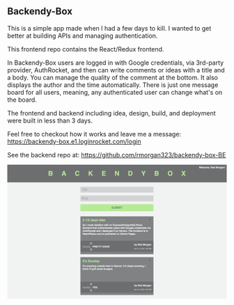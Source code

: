 ## Backendy-Box

This is a simple app made when I had a few days to kill.  I wanted to get better at building APIs and managing authentication.

This frontend repo contains the React/Redux frontend.

In Backendy-Box users are logged in with Google credentials, via 3rd-party provider, AuthRocket, and then can write comments or ideas with a title and a body.  You can manage the quality of the comment at the bottom.  It also displays the author and the time automatically.  There is just one message board for all users, meaning, any authenticated user can change what's on the board.

The frontend and backend including idea, design, build, and deployment were built in less than 3 days.

Feel free to checkout how it works and leave me a message:
https://backendy-box.e1.loginrocket.com/login

See the backend repo at:
https://github.com/rmorgan323/backendy-box-BE

![Screenshot](backendy-box-ss.png)

